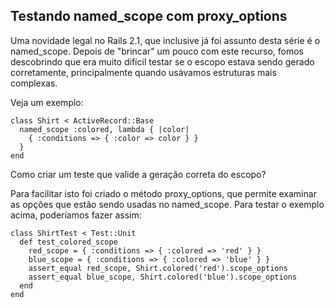 ## Testando named\_scope com proxy\_options

Uma novidade legal no Rails 2.1, que inclusive já foi assunto desta série é o named\_scope. Depois de "brincar" um pouco com este recurso, fomos descobrindo que era muito difícil testar se o escopo estava sendo gerado corretamente, principalmente quando usávamos estruturas mais complexas.

Veja um exemplo:

	class Shirt < ActiveRecord::Base
	  named_scope :colored, lambda { |color|
	    { :conditions => { :color => color } }
	  }
	end

Como criar um teste que valide a geração correta do escopo?

Para facilitar isto foi criado o método proxy\_options, que permite examinar as opções que estão sendo usadas no named\_scope. Para testar o exemplo acima, poderíamos fazer assim:

	class ShirtTest < Test::Unit
	  def test_colored_scope
	    red_scope = { :conditions => { :colored => 'red' } }
	    blue_scope = { :conditions => { :colored => 'blue' } }
	    assert_equal red_scope, Shirt.colored('red').scope_options
	    assert_equal blue_scope, Shirt.colored('blue').scope_options
	  end
	end
